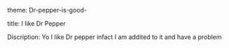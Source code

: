 theme: Dr-pepper-is-good-

title: I like Dr Pepper

Discription: Yo I like Dr pepper infact I am addited to it and have a problem
